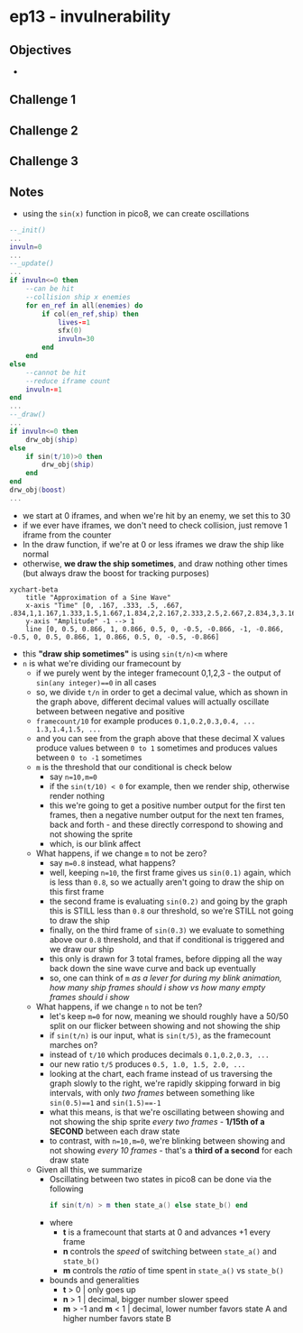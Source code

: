 # ep13 - invulnerability

## Objectives
- 

## Challenge 1

## Challenge 2

## Challenge 3

## Notes
- using the `sin(x)` function in pico8, we can create oscillations
```lua
--_init()
...
invuln=0
...
--_update()
...
if invuln<=0 then
    --can be hit
    --collision ship x enemies
    for en_ref in all(enemies) do
        if col(en_ref,ship) then
            lives-=1
            sfx(0)
            invuln=30
        end
    end
else
    --cannot be hit
    --reduce iframe count
    invuln-=1
end
...
--_draw()
...
if invuln<=0 then
    drw_obj(ship)
else
    if sin(t/10)>0 then
        drw_obj(ship)
    end
end
drw_obj(boost)
...
```
- we start at 0 iframes, and when we're hit by an enemy, we set this to 30
- if we ever have iframes, we don't need to check collision, just remove 1 iframe from the counter
- In the draw function, if we're at 0 or less iframes we draw the ship like normal
- otherwise, **we draw the ship sometimes**, and draw nothing other times (but always draw the boost for tracking purposes)
```mermaid
xychart-beta
    title "Approximation of a Sine Wave"
    x-axis "Time" [0, .167, .333, .5, .667, .834,1,1.167,1.333,1.5,1.667,1.834,2,2.167,2.333,2.5,2.667,2.834,3,3.167]
    y-axis "Amplitude" -1 --> 1
    line [0, 0.5, 0.866, 1, 0.866, 0.5, 0, -0.5, -0.866, -1, -0.866, -0.5, 0, 0.5, 0.866, 1, 0.866, 0.5, 0, -0.5, -0.866]
```
- this **"draw ship sometimes"** is using `sin(t/n)<m` where
- `n` is what we're dividing our framecount by
    - if we purely went by the integer framecount 0,1,2,3 - the output of `sin(any integer)==0` in all cases
    - so, we divide `t/n` in order to get a decimal value, which as shown in the graph above, different decimal values will actually oscillate between between negative and positive
    - `framecount/10` for example produces `0.1,0.2,0.3,0.4, ... 1.3,1.4,1.5, ...`
    - and you can see from the graph above that these decimal X values produce values between `0 to 1` sometimes and produces values between `0 to -1` sometimes
  - `m` is the threshold that our conditional is check below
    - say `n=10,m=0`
    - if the `sin(t/10) < 0` for example, then we render ship, otherwise render nothing
    - this we're going to get a positive number output for the first ten frames, then a negative number output for the next ten frames, back and forth - and these directly correspond to showing and not showing the sprite
    - which, is our blink affect
  - What happens, if we change `m` to not be zero?
    - say `m=0.8` instead, what happens?
    - well, keeping `n=10`, the first frame gives us `sin(0.1)` again, which is less than `0.8`, so we actually aren't going to draw the ship on this first frame
    - the second frame is evaluating `sin(0.2)` and going by the graph this is STILL less than `0.8` our threshold, so we're STILL not going to draw the ship
    - finally, on the third frame of `sin(0.3)` we evaluate to something above our `0.8` threshold, and that if conditional is triggered and we draw our ship
    - this only is drawn for 3 total frames, before dipping all the way back down the sine wave curve and back up eventually
    - so, one can think of `m` *as a lever for during my blink animation, how many ship frames should i show vs how many empty frames should i show*
  - What happens, if we change `n` to not be ten?
    - let's keep `m=0` for now, meaning we should roughly have a 50/50 split on our flicker between showing and not showing the ship
    - if `sin(t/n)` is our input, what is `sin(t/5)`, as the framecount marches on?
    - instead of `t/10` which produces decimals `0.1,0.2,0.3, ...`
    - our new ratio `t/5` produces `0.5, 1.0, 1.5, 2.0, ...`
    - looking at the chart, each frame instead of us traversing the graph slowly to the right, we're rapidly skipping forward in big intervals, with only *two frames* between something like `sin(0.5)==1` and `sin(1.5)==-1`
    - what this means, is that we're oscillating between showing and not showing the ship sprite *every two frames* - **1/15th of a SECOND** between each draw state
    - to contrast, with `n=10,m=0`, we're blinking between showing and not showing *every 10 frames* - that's a **third of a second** for each draw state
  - Given all this, we summarize
    - Oscillating between two states in pico8 can be done via the following
        ```lua
        if sin(t/n) > m then state_a() else state_b() end
        ```
    - where
      - **t** is a framecount that starts at 0 and advances +1 every frame
      - **n** controls the *speed* of switching between `state_a()` and `state_b()`
      - **m** controls the *ratio* of time spent in `state_a()` vs `state_b()`
    - bounds and generalities
      - **t** > 0 | only goes up
      - **n** > 1 | decimal, bigger number slower speed
      - **m** > -1 and **m** < 1 | decimal, lower number favors state A and higher number favors state B